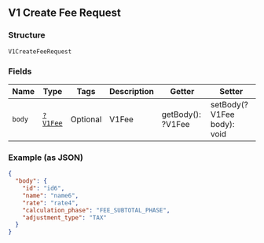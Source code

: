 ## V1 Create Fee Request

### Structure

`V1CreateFeeRequest`

### Fields

| Name | Type | Tags | Description | Getter | Setter |
|  --- | --- | --- | --- | --- | --- |
| `body` | [`?V1Fee`](/doc/models/v1-fee.md) | Optional | V1Fee | getBody(): ?V1Fee | setBody(?V1Fee body): void |

### Example (as JSON)

```json
{
  "body": {
    "id": "id6",
    "name": "name6",
    "rate": "rate4",
    "calculation_phase": "FEE_SUBTOTAL_PHASE",
    "adjustment_type": "TAX"
  }
}
```

